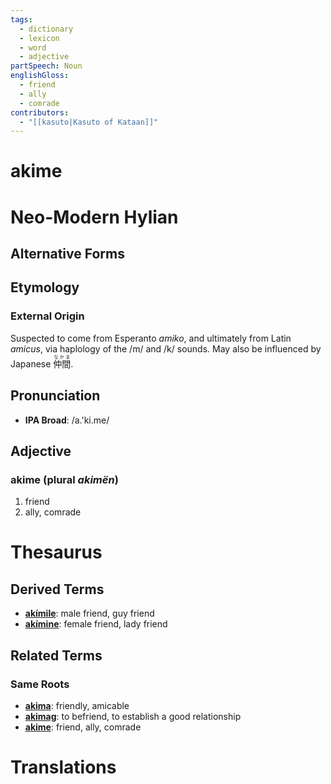 ```yaml
---
tags:
  - dictionary
  - lexicon
  - word
  - adjective
partSpeech: Noun
englishGloss:
  - friend
  - ally
  - comrade
contributors:
  - "[[kasuto|Kasuto of Kataan]]"
---
```

# akime

# Neo-Modern Hylian
## Alternative Forms

## Etymology
### External Origin
Suspected to come from Esperanto *amiko*, and ultimately from Latin *amicus*, via haplology of the /m/ and /k/ sounds. May also be influenced by Japanese <ruby>仲間<rt>なかま</rt></ruby>.

## Pronunciation
- **IPA Broad**: /a.'ki.me/

## Adjective

### akime (plural *akimën*)
1. friend
2. ally, comrade

# Thesaurus

## Derived Terms
- [**akímile**](lexicon/lexemes/a/akímile): male friend, guy friend
- [**akímine**](lexicon/lexemes/a/akímine): female friend, lady friend

## Related Terms

### Same Roots
- [**akima**](lexicon/lexemes/a/akima): friendly, amicable
- [**akimag**](lexicon/lexemes/a/akimag): to befriend, to establish a good relationship
- [**akime**](lexicon/lexemes/a/akime): friend, ally, comrade

# Translations
